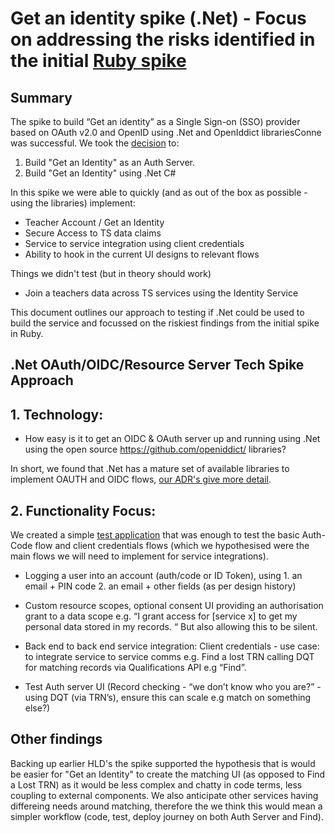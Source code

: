 # Get an identity spike (.Net) - Focus on addressing the risks identified in the initial [Ruby spike](/docs/tech-spike-write-ups/get-an-identity-oidc-oauth-with-ruby.md)


## Summary
The spike to build “Get an identity” as a Single Sign-on (SSO) provider based on OAuth v2.0 and OpenID using .Net and OpenIddict librariesConne was successful. We took the [decision](/docs/architecture/decisions/0005-use-dotNet-C%23-for-get-an-identity-auth-server.md) to:

1. Build "Get an Identity" as an Auth Server.
2. Build "Get an Identity" using .Net C#

In this spike we were able to quickly (and as out of the box as possible - using the libraries) implement:

* Teacher Account / Get an Identity
* Secure Access to TS data claims
* Service to service integration using client credentials
* Ability to hook in the current UI designs to relevant flows


Things we didn't test (but in theory should work)

* Join a teachers data across TS services using the Identity Service


This document outlines our approach to testing if .Net could be used to build the service and focussed on the riskiest findings from the initial spike in Ruby.


## .Net OAuth/OIDC/Resource Server Tech Spike Approach

## 1. Technology:
* How easy is it to get an OIDC & OAuth server up and running using .Net using the open source ​​https://github.com/openiddict/ libraries?

In short, we found that .Net has a mature set of available libraries to implement OAUTH and OIDC flows, [our ADR's give more detail](/docs/architecture/decisions/0005-use-dotNet-C%23-for-get-an-identity-auth-server.md).

## 2. Functionality Focus:

We created a simple [test application](/dotnet-authserver) that was enough to test the basic Auth-Code flow and client credentials flows (which we hypothesised were the main flows we will need to implement for service integrations).

* Logging a user into an account (auth/code or ID Token), using 1. an email + PIN code 2. an email + other fields (as per design history)

* Custom resource scopes, optional consent UI providing an authorisation grant to a data scope e.g. “I grant access for [service x] to get my personal data stored in my records. “ But also allowing this to be silent.

* Back end to back end service integration: Client credentials - use case: to integrate service to service comms e.g. Find a lost TRN calling DQT for matching records via Qualifications API e.g “Find”.

* Test Auth server UI (Record checking - “we don’t know who you are?” -  using DQT (via TRN’s), ensure this can scale e.g match on something else?) 

## Other findings

Backing up earlier HLD's the spike supported the hypothesis that is would be easier for "Get an Identity" to create the matching UI (as opposed to Find a Lost TRN) as it would be less complex and chatty in code terms, less coupling to external components. We also anticipate other services having differeing needs around matching, therefore the we think this would mean a simpler workflow (code, test, deploy journey on both Auth Server and Find).
 